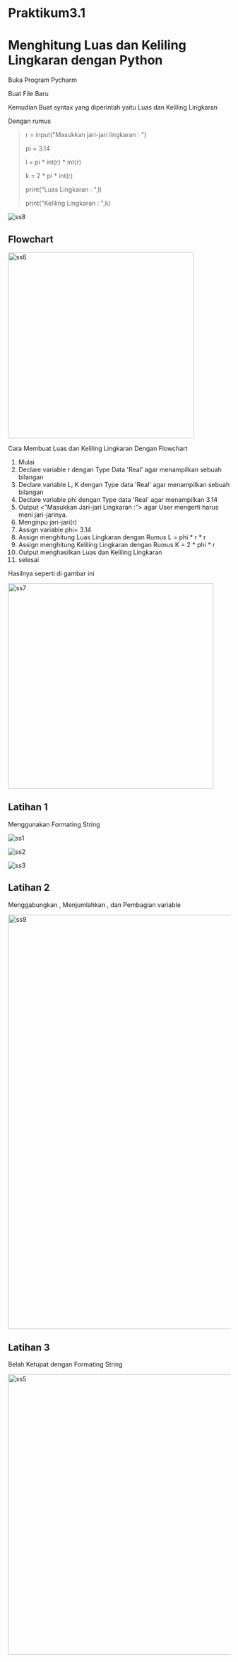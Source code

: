 # Praktikum3.1
 # Menghitung Luas dan Keliling Lingkaran dengan Python 

Buka Program Pycharm

Buat File Baru 

Kemudian Buat syntax yang diperintah yaitu Luas dan Keliling Lingkaran

Dengan rumus
>r = input("Masukkan jari-jari lingkaran : ")
>
>pi = 3.14
>
>l = pi * int(r) * int(r)
>
>k = 2 * pi * int(r)
>
>print("Luas Lingkaran : ",l)
>
>print("Keliling Lingkaran : ",k)

![ss8](https://user-images.githubusercontent.com/115637858/198829606-a0f7430d-c46d-4248-8a69-278981d4bf51.png)

## Flowchart

<img width="421" alt="ss6" src="https://user-images.githubusercontent.com/115637858/198828623-c2a06c25-01cf-4cb5-b120-58016075d42f.png">

Cara Membuat Luas dan Keliling Lingkaran Dengan Flowchart

1. Mulai
2. Declare variable r dengan Type Data 'Real' agar menampilkan sebuah bilangan
3. Declare variable L, K dengan Type data 'Real' agar menampilkan sebuah bilangan
4. Declare variable phi dengan Type data 'Real' agar menampilkan 3.14
5. Output <"Masukkan Jari-jari Lingkaran :"> agar User mengerti harus meni jari-jarinya.
6. Menginpu jari-jari(r)
7. Assign variable phi= 3.14
8. Assign menghitung Luas Lingkaran dengan Rumus L = phi * r * r
9. Assign menghitung Keliling Lingkaran dengan Rumus K = 2 * phi * r
10. Output menghasilkan Luas dan Keliling Lingkaran
11. selesai

Hasilnya seperti di gambar ini 

<img width="465" alt="ss7" src="https://user-images.githubusercontent.com/115637858/198828639-9acaf933-d5ac-4cd2-93c6-44a670818bf8.png">


## Latihan 1

Menggunakan Formating String

![ss1](https://user-images.githubusercontent.com/115637858/198828477-6e469a7a-47b0-4362-9d33-0a4b14c78428.png)


![ss2](https://user-images.githubusercontent.com/115637858/198828498-50cfcd55-e506-4be3-8bc2-d9268ee6dd76.png)


![ss3](https://user-images.githubusercontent.com/115637858/198828548-99868fd9-8773-4adf-975c-27362a9ac141.png)


## Latihan 2

Menggabungkan , Menjumlahkan , dan Pembagian variable

<img width="938" alt="ss9" src="https://user-images.githubusercontent.com/115637858/198831088-7175768c-2dc1-4bed-8730-284955100ac2.png">


## Latihan 3

Belah Ketupat dengan Formating String

<img width="635" alt="ss5" src="https://user-images.githubusercontent.com/115637858/198828610-cc263563-c116-4a88-8fd7-dfdf5edeeebf.png">